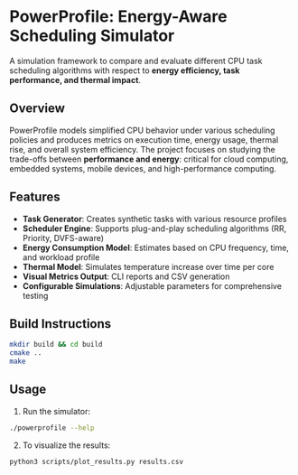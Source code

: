 # PowerProfile: Energy-Aware Scheduling Simulator

A simulation framework to compare and evaluate different CPU task scheduling algorithms with respect to **energy efficiency, task performance, and thermal impact**.

## Overview

PowerProfile models simplified CPU behavior under various scheduling policies and produces metrics on execution time, energy usage, thermal rise, and overall system efficiency. The project focuses on studying the trade-offs between **performance and energy**: critical for cloud computing, embedded systems, mobile devices, and high-performance computing.

## Features

- **Task Generator**: Creates synthetic tasks with various resource profiles
- **Scheduler Engine**: Supports plug-and-play scheduling algorithms (RR, Priority, DVFS-aware)
- **Energy Consumption Model**: Estimates based on CPU frequency, time, and workload profile
- **Thermal Model**: Simulates temperature increase over time per core
- **Visual Metrics Output**: CLI reports and CSV generation
- **Configurable Simulations**: Adjustable parameters for comprehensive testing

## Build Instructions

```bash
mkdir build && cd build
cmake ..
make
```

## Usage

1. Run the simulator:

```bash
./powerprofile --help
```

2. To visualize the results:

```bash
python3 scripts/plot_results.py results.csv
```
